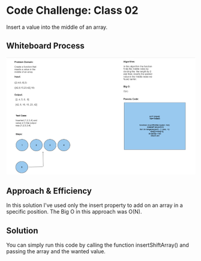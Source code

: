 # Code Challenge: Class 02
Insert a value into the middle of an array.

## Whiteboard Process
![Alt text](CC2.png)

## Approach & Efficiency
In this solution I've used only the insert property to add on an array in a specific position.
The Big O in this approach was O(N).

## Solution
You can simply run this code by calling the function insertShiftArray() and passing the array and the wanted value.